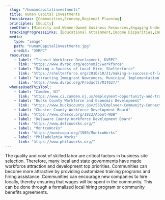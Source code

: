 ```yaml
---
  slug: "/humancapitalinvestments"
  title: Human Capital Investments
  focusAreas: [Communities,Economy,Regional Planning]
  principles: [Equity]
  seeOther: [Minority and Women-Owned Business Resources,Engaging Underserved Communities,Broadband Universal Access,Community Benefits Agreements (CBAs)]
  trackingProgressLinks: [Educational Attainment,Income Disparities,Innovation,Job Growth]
  media: 
    type: "image"
    path: "HumanCapitalInvestments.jpg"
    credit: "DVRPC"
  resources: 
    - label: "Transit Workforce Development, DVRPC"
      link: "https://www.dvrpc.org/economic/workforce"
    - label: "Making a Success of Local Hire, Shelterforce"
      link: "https://shelterforce.org/2016/10/21/making-a-success-of-local-hire-work/"
    - label: "Attracting Immigrant Newcomers, Municipal Implementation Tool #027, DVRPC"
      link: "https://www.dvrpc.org/Products/MIT027/"  
  whoHasUsedThisTool: 
    - label: "Camden, NJ"
      link: "https://www.ci.camden.nj.us/employment-opportunity-and-training/"
    - label: "Bucks County Workforce and Economic Development"
      link: "https://www.buckscounty.gov/553/Employer-Community-Connections"
    - label: "Chester County Workforce Development Board"
      link: "https://www.chesco.org/1922/About-WDB"
    - label: "Delaware County Workforce Development Board"
      link: "https://www.delcoworks.org/"
    - label: "MontcoWorks"
      link: "https://montcopa.org/1569/MontcoWorks"
    - label: "Philadelphia Works"
      link: "https://www.philaworks.org/"
---
```


The quality and cost of skilled labor are critical factors in business site selection. Therefore, many local and state governments have made workforce attraction and development top priorities. Communities can become more attractive by providing customized training programs and hiring assistance. Communities can encourage new companies to hire locally, thereby ensuring that wages will be spent in the community. This can be done through a formalized local hiring program or community benefits agreements.
